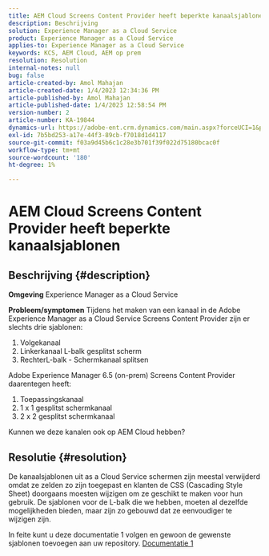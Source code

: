 ```yaml
---
title: AEM Cloud Screens Content Provider heeft beperkte kanaalsjablonen
description: Beschrijving
solution: Experience Manager as a Cloud Service
product: Experience Manager as a Cloud Service
applies-to: Experience Manager as a Cloud Service
keywords: KCS, AEM Cloud, AEM op prem
resolution: Resolution
internal-notes: null
bug: false
article-created-by: Amol Mahajan
article-created-date: 1/4/2023 12:34:36 PM
article-published-by: Amol Mahajan
article-published-date: 1/4/2023 12:58:54 PM
version-number: 2
article-number: KA-19844
dynamics-url: https://adobe-ent.crm.dynamics.com/main.aspx?forceUCI=1&pagetype=entityrecord&etn=knowledgearticle&id=2c06cc21-2c8c-ed11-81ad-6045bd0061cb
exl-id: 7b5bd253-a17e-44f3-89cb-f7018d1d4117
source-git-commit: f03a9d45b6c1c28e3b701f39f022d75180bcac0f
workflow-type: tm+mt
source-wordcount: '180'
ht-degree: 1%

---
```


# AEM Cloud Screens Content Provider heeft beperkte kanaalsjablonen

## Beschrijving {#description}

<b>Omgeving</b>
Experience Manager as a Cloud Service


<b>Probleem/symptomen</b>
Tijdens het maken van een kanaal in de Adobe Experience Manager as a Cloud Service Screens Content Provider zijn er slechts drie sjablonen:

1. Volgekanaal
2. Linkerkanaal L-balk gesplitst scherm
3. RechterL-balk - Schermkanaal splitsen




Adobe Experience Manager 6.5 (on-prem) Screens Content Provider daarentegen heeft:

1. Toepassingskanaal
2. 1 x 1 gesplitst schermkanaal
3. 2 x 2 gesplitst schermkanaal


Kunnen we deze kanalen ook op AEM Cloud hebben?


## Resolutie {#resolution}


De kanaalsjablonen uit as a Cloud Service schermen zijn meestal verwijderd omdat ze zelden zo zijn toegepast en klanten de CSS (Cascading Style Sheet) doorgaans moesten wijzigen om ze geschikt te maken voor hun gebruik.
De sjablonen voor de L-balk die we hebben, moeten al dezelfde mogelijkheden bieden, maar zijn zo gebouwd dat ze eenvoudiger te wijzigen zijn.

In feite kunt u deze documentatie 1 volgen en gewoon de gewenste sjablonen toevoegen aan uw repository.
[Documentatie 1](https://experienceleague.adobe.com/docs/experience-manager-screens/user-guide/developing/creating-custom-templates-multizone-layouts.html?lang=en)
